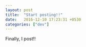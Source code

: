 ```yaml
---
layout: post
title:  "Start posting!!"
date:   2016-12-10 17:23:31 +0530
categories: ["dev"]
---
```

Finally, I post!!
